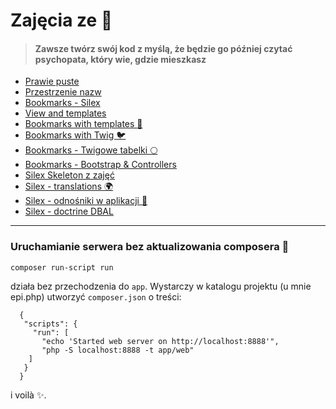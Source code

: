 # Zajęcia ze :elephant:

> #### Zawsze twórz swój kod z myślą, że będzie go później czytać psychopata, który wie, gdzie mieszkasz

* [Prawie puste](https://github.com/anna-wro/epi.php/tree/master/starting%20point)
* [Przestrzenie nazw](https://github.com/anna-wro/epi.php/tree/master/przestrzenie%20nazw)
* [Bookmarks - Silex ](https://github.com/anna-wro/epi.php/tree/master/bookmarks%20-%20silex)
* [View and templates](https://github.com/anna-wro/epi.php/tree/master/view%20and%20templates)
* [Bookmarks with templates :elephant:](https://github.com/anna-wro/epi.php/tree/master/bookmarks%20with%20templates)
* [Bookmarks with Twig :bird:](https://github.com/anna-wro/epi.php/tree/master/bookmarks%20with%20twig)
* [Bookmarks - Twigowe tabelki :full_moon:](https://github.com/anna-wro/epi.php/tree/master/bookmarks%20-%20twig%20tables)
* [Bookmarks - Bootstrap & Controllers](https://github.com/anna-wro/epi.php/tree/master/bookmarks%20-%20controllers)
* [Silex Skeleton z zajęć](https://github.com/anna-wro/epi.php/tree/master/Silex%20Skeleton)
* [Silex - translations :earth_africa:](https://github.com/anna-wro/epi.php/tree/master/Silex%20-%20translations)
* [Silex - odnośniki w aplikacji :link:](https://github.com/anna-wro/epi.php/tree/master/Silex%20-%20odno%C5%9Bniki)
* [Silex - doctrine DBAL](https://github.com/anna-wro/epi.php/tree/master/Silex%20-%20doctrine%20DBAL)



***

### Uruchamianie serwera bez aktualizowania composera :rabbit2: 

    composer run-script run
  
  działa bez przechodzenia do `app`. Wystarczy w katalogu projektu (u mnie epi.php) utworzyć `composer.json` o treści: 
  
      {
       "scripts": {
         "run": [
           "echo 'Started web server on http://localhost:8888'",
           "php -S localhost:8888 -t app/web"
        ]
       }
      }

i voilà :sparkles:.

